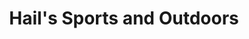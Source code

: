 ---
title: "Hail's Sports and Outdoors"
url: /jamestown/hails-sports-and-outdoors/
shop: outdoor
---